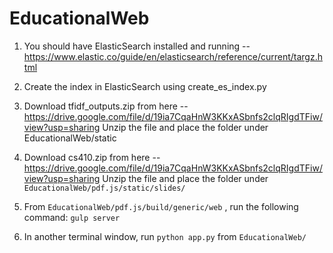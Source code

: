 # EducationalWeb

1. You should have ElasticSearch installed and running -- https://www.elastic.co/guide/en/elasticsearch/reference/current/targz.html

2. Create the index in ElasticSearch using create_es_index.py

3. Download tfidf_outputs.zip from here -- https://drive.google.com/file/d/19ia7CqaHnW3KKxASbnfs2clqRIgdTFiw/view?usp=sharing
   Unzip the file and place the folder under EducationalWeb/static

4. Download cs410.zip from here -- https://drive.google.com/file/d/19ia7CqaHnW3KKxASbnfs2clqRIgdTFiw/view?usp=sharing
   Unzip the file and place the folder under `EducationalWeb/pdf.js/static/slides/`
   
5. From `EducationalWeb/pdf.js/build/generic/web` , run the following command: `gulp server`

6. In another terminal window, run `python app.py` from `EducationalWeb/`

